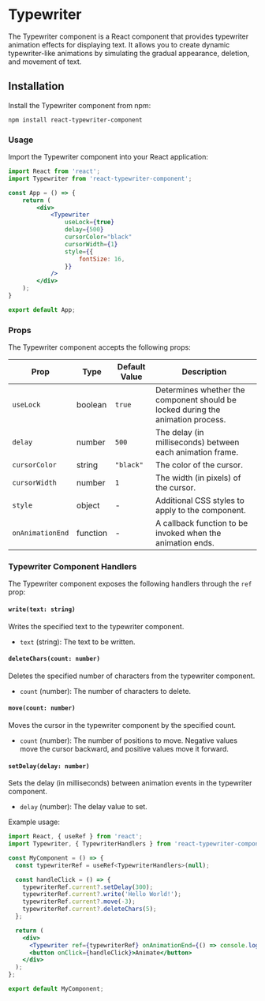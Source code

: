 # Typewriter

The Typewriter component is a React component that provides typewriter animation effects for displaying text. It allows you to create dynamic typewriter-like animations by simulating the gradual appearance, deletion, and movement of text.

## Installation

Install the Typewriter component from npm:

```shell
npm install react-typewriter-component
```

### Usage

Import the Typewriter component into your React application:

```jsx
import React from 'react';
import Typewriter from 'react-typewriter-component';

const App = () => {
    return (
        <div>
            <Typewriter
                useLock={true}
                delay={500}
                cursorColor="black"
                cursorWidth={1}
                style={{
                    fontSize: 16,
                }}
            />
        </div>
    );
}

export default App;
```

### Props

The Typewriter component accepts the following props:

| Prop          | Type     | Default Value | Description                                                                                  |
| ------------- | -------- | ------------- | -------------------------------------------------------------------------------------------- |
| `useLock`     | boolean  | `true`        | Determines whether the component should be locked during the animation process.             |
| `delay`       | number   | `500`         | The delay (in milliseconds) between each animation frame.                                    |
| `cursorColor` | string   | `"black"`     | The color of the cursor.                                                                     |
| `cursorWidth` | number   | `1`           | The width (in pixels) of the cursor.                                                         |
| `style`       | object   | -             | Additional CSS styles to apply to the component.                                             |
| `onAnimationEnd` | function | -             | A callback function to be invoked when the animation ends.                                   |

### Typewriter Component Handlers

The Typewriter component exposes the following handlers through the `ref` prop:

#### `write(text: string)`

Writes the specified text to the typewriter component.

- `text` (string): The text to be written.

#### `deleteChars(count: number)`

Deletes the specified number of characters from the typewriter component.

- `count` (number): The number of characters to delete.

#### `move(count: number)`

Moves the cursor in the typewriter component by the specified count.

- `count` (number): The number of positions to move. Negative values move the cursor backward, and positive values move it forward.

#### `setDelay(delay: number)`

Sets the delay (in milliseconds) between animation events in the typewriter component.

- `delay` (number): The delay value to set.

Example usage:

```jsx
import React, { useRef } from 'react';
import Typewriter, { TypewriterHandlers } from 'react-typewriter-component';

const MyComponent = () => {
  const typewriterRef = useRef<TypewriterHandlers>(null);

  const handleClick = () => {
    typewriterRef.current?.setDelay(300);
    typewriterRef.current?.write('Hello World!');
    typewriterRef.current?.move(-3);
    typewriterRef.current?.deleteChars(5);
  };

  return (
    <div>
      <Typewriter ref={typewriterRef} onAnimationEnd={() => console.log('Animation ended')} />
      <button onClick={handleClick}>Animate</button>
    </div>
  );
};

export default MyComponent;
```


